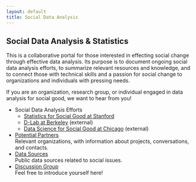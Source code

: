 ```yaml
---
layout: default
title: Social Data Analysis
---
```

Social Data Analysis & Statistics
--------------------------------
This is a collaborative portal for those interested in effecting social change through effective data analysis.
Its purpose is to document ongoing social data analysis efforts, to summarize relevant resources and knowledge, and to connect those with technical skills and a passion for social change to organizations and individuals with pressing needs. 

If you are an organization, research group, or individual engaged in data analysis for social good, we want to hear from you!

- Social Data Analysis Efforts
  - [Statistics for Social Good at Stanford](/stats-for-good.html)
  - [D-Lab at Berkeley](http://dlab.berkeley.edu/) (external)
  - [Data Science for Social Good at Chicago](http://dssg.io/) (external)
- [Potential Partners](/partners.html)<br>Relevant organizations, with information about projects, conversations, and contacts.
- [Data Sources](/data.html)<br>Public data sources related to social issues.
- [Discussion Group](https://groups.google.com/forum/#!forum/ds4-social-good)<br>Feel free to introduce yourself here!
